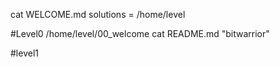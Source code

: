 cat WELCOME.md
solutions = /home/level

#Level0
/home/level/00_welcome
cat README.md
"bitwarrior"

#level1

